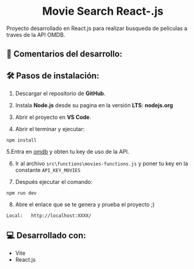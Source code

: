 
<h1 align="center" id="title">Movie Search React-.js</h1>

Proyecto desarrollado en React.js para realizar busqueda de peliculas a traves de la API OMDB.

## 📖 Comentarios del desarrollo:



## 🛠️ Pasos de instalación:

1. Descargar el repositorio de **GitHub**.

2. Instala **Node.js** desde su pagina en la versión **LTS**: **nodejs.org**

3. Abrir el proyecto en **VS Code**.

4. Abrir el terminar y ejecutar:

```
npm install
```

5.Entra en [omdb](http://www.omdbapi.com) y obten tu key de uso de la API.

6. Ir al archivo `src\functions\movies-functions.js` y poner tu key en la constante `API_KEY_MOVIES`

7. Después ejecutar el comando: 

```
npm run dev
```

8. Abre el enlace que se te genera y prueba el proyecto ;)

```
Local:   http://localhost:XXXX/
```
  
## 💻 Desarrollado con:

*   Vite
*   React.js
